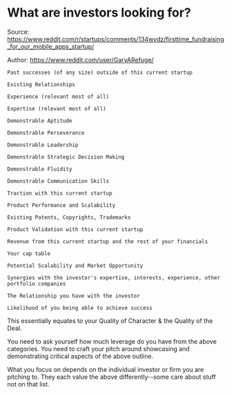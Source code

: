 # What are investors looking for?

Source: https://www.reddit.com/r/startups/comments/134wvdz/firsttime_fundraising_for_our_mobile_apps_startup/

Author: https://www.reddit.com/user/GaryARefuge/

    Past successes (of any size) outside of this current startup

    Existing Relationships

    Experience (relevant most of all)

    Expertise (relevant most of all)

    Demonstrable Aptitude

    Demonstrable Perseverance

    Demonstrable Leadership

    Demonstrable Strategic Decision Making

    Demonstrable Fluidity

    Demonstrable Communication Skills

    Traction with this current startup

    Product Performance and Scalability

    Existing Patents, Copyrights, Trademarks

    Product Validation with this current startup

    Revenue from this current startup and the rest of your financials

    Your cap table

    Potential Scalability and Market Opportunity

    Synergies with the investor's expertise, interests, experience, other portfolio companies

    The Relationship you have with the investor

    Likelihood of you being able to achieve success

This essentially equates to your Quality of Character & the Quality of the Deal.

You need to ask yourself how much leverage do you have from the above categories. You need to craft your pitch around showcasing and demonstrating critical aspects of the above outline.

What you focus on depends on the individual investor or firm you are pitching to. They each value the above differently--some care about stuff not on that list.